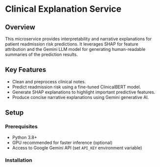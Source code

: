 # Clinical Explanation Service

## Overview
This microservice provides interpretability and narrative explanations for patient readmission risk predictions. It leverages SHAP for feature attribution and the Gemini LLM model for generating human-readable summaries of the prediction results.

## Key Features
- Clean and preprocess clinical notes.
- Predict readmission risk using a fine-tuned ClinicalBERT model.
- Generate SHAP explanations to highlight important predictive features.
- Produce concise narrative explanations using Gemini generative AI.
  
## Setup

### Prerequisites
- Python 3.8+
- GPU recommended for faster inference (optional)
- Access to Google Gemini API (set `API_KEY` environment variable)

### Installation
